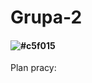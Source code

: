 # Grupa-2
#### ![#c5f015](https://placehold.co/4000x100/orange/white?text=Projekt+naszej+grupy+skupia+się+na+stworzeniu+gry+na+wzór+popularnego+PacMana)
Plan pracy:

